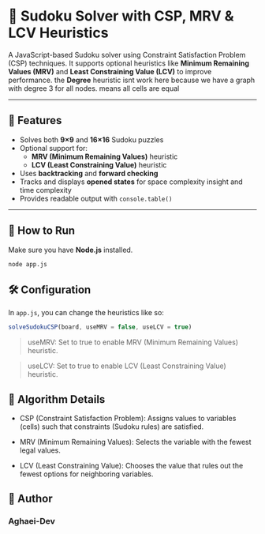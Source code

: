 # 🧠 Sudoku Solver with CSP, MRV & LCV Heuristics

A JavaScript-based Sudoku solver using Constraint Satisfaction Problem (CSP) techniques. It supports optional heuristics like **Minimum Remaining Values (MRV)** and **Least Constraining Value (LCV)** to improve performance. the **Degree** heuristic isnt work here because we have a graph with degree 3 for all nodes. means all cells are equal

---

## 🧩 Features

- Solves both **9×9** and **16×16** Sudoku puzzles
- Optional support for:
  - **MRV (Minimum Remaining Values)** heuristic
  - **LCV (Least Constraining Value)** heuristic
- Uses **backtracking** and **forward checking**
- Tracks and displays **opened states** for space complexity insight and time complexity
- Provides readable output with `console.table()`

---

## 🚀 How to Run

Make sure you have **Node.js** installed.

```bash
node app.js
```

## 🛠️ Configuration

In `app.js`, you can change the heuristics like so:

```js
solveSudokuCSP(board, useMRV = false, useLCV = true)
```
> useMRV: Set to true to enable MRV (Minimum Remaining Values) heuristic.

> useLCV: Set to true to enable LCV (Least Constraining Value) heuristic.

## 🧠 Algorithm Details
- CSP (Constraint Satisfaction Problem): Assigns values to variables (cells) such that constraints (Sudoku rules) are satisfied.

- MRV (Minimum Remaining Values): Selects the variable with the fewest legal values.

- LCV (Least Constraining Value): Chooses the value that rules out the fewest options for neighboring variables.

## 👤 Author
### Aghaei-Dev
